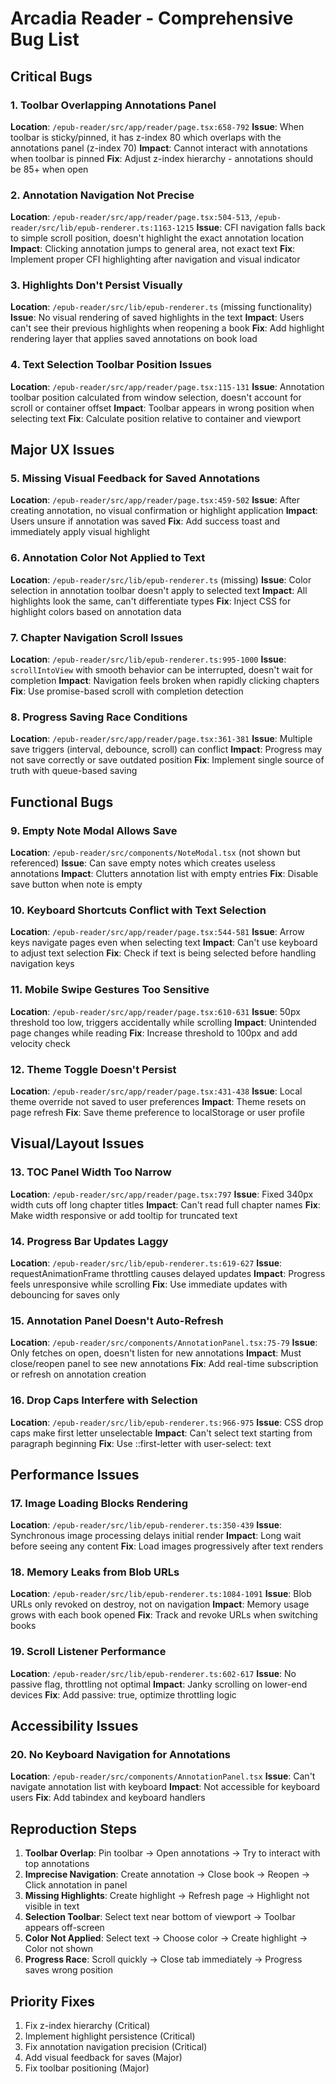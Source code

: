 # Arcadia Reader - Comprehensive Bug List

## Critical Bugs

### 1. Toolbar Overlapping Annotations Panel
**Location**: `/epub-reader/src/app/reader/page.tsx:658-792`
**Issue**: When toolbar is sticky/pinned, it has z-index 80 which overlaps with the annotations panel (z-index 70)
**Impact**: Cannot interact with annotations when toolbar is pinned
**Fix**: Adjust z-index hierarchy - annotations should be 85+ when open

### 2. Annotation Navigation Not Precise
**Location**: `/epub-reader/src/app/reader/page.tsx:504-513`, `/epub-reader/src/lib/epub-renderer.ts:1163-1215`
**Issue**: CFI navigation falls back to simple scroll position, doesn't highlight the exact annotation location
**Impact**: Clicking annotation jumps to general area, not exact text
**Fix**: Implement proper CFI highlighting after navigation and visual indicator

### 3. Highlights Don't Persist Visually
**Location**: `/epub-reader/src/lib/epub-renderer.ts` (missing functionality)
**Issue**: No visual rendering of saved highlights in the text
**Impact**: Users can't see their previous highlights when reopening a book
**Fix**: Add highlight rendering layer that applies saved annotations on book load

### 4. Text Selection Toolbar Position Issues
**Location**: `/epub-reader/src/app/reader/page.tsx:115-131`
**Issue**: Annotation toolbar position calculated from window selection, doesn't account for scroll or container offset
**Impact**: Toolbar appears in wrong position when selecting text
**Fix**: Calculate position relative to container and viewport

## Major UX Issues

### 5. Missing Visual Feedback for Saved Annotations
**Location**: `/epub-reader/src/app/reader/page.tsx:459-502`
**Issue**: After creating annotation, no visual confirmation or highlight application
**Impact**: Users unsure if annotation was saved
**Fix**: Add success toast and immediately apply visual highlight

### 6. Annotation Color Not Applied to Text
**Location**: `/epub-reader/src/lib/epub-renderer.ts` (missing)
**Issue**: Color selection in annotation toolbar doesn't apply to selected text
**Impact**: All highlights look the same, can't differentiate types
**Fix**: Inject CSS for highlight colors based on annotation data

### 7. Chapter Navigation Scroll Issues
**Location**: `/epub-reader/src/lib/epub-renderer.ts:995-1000`
**Issue**: `scrollIntoView` with smooth behavior can be interrupted, doesn't wait for completion
**Impact**: Navigation feels broken when rapidly clicking chapters
**Fix**: Use promise-based scroll with completion detection

### 8. Progress Saving Race Conditions
**Location**: `/epub-reader/src/app/reader/page.tsx:361-381`
**Issue**: Multiple save triggers (interval, debounce, scroll) can conflict
**Impact**: Progress may not save correctly or save outdated position
**Fix**: Implement single source of truth with queue-based saving

## Functional Bugs

### 9. Empty Note Modal Allows Save
**Location**: `/epub-reader/src/components/NoteModal.tsx` (not shown but referenced)
**Issue**: Can save empty notes which creates useless annotations
**Impact**: Clutters annotation list with empty entries
**Fix**: Disable save button when note is empty

### 10. Keyboard Shortcuts Conflict with Text Selection
**Location**: `/epub-reader/src/app/reader/page.tsx:544-581`
**Issue**: Arrow keys navigate pages even when selecting text
**Impact**: Can't use keyboard to adjust text selection
**Fix**: Check if text is being selected before handling navigation keys

### 11. Mobile Swipe Gestures Too Sensitive
**Location**: `/epub-reader/src/app/reader/page.tsx:610-631`
**Issue**: 50px threshold too low, triggers accidentally while scrolling
**Impact**: Unintended page changes while reading
**Fix**: Increase threshold to 100px and add velocity check

### 12. Theme Toggle Doesn't Persist
**Location**: `/epub-reader/src/app/reader/page.tsx:431-438`
**Issue**: Local theme override not saved to user preferences
**Impact**: Theme resets on page refresh
**Fix**: Save theme preference to localStorage or user profile

## Visual/Layout Issues

### 13. TOC Panel Width Too Narrow
**Location**: `/epub-reader/src/app/reader/page.tsx:797`
**Issue**: Fixed 340px width cuts off long chapter titles
**Impact**: Can't read full chapter names
**Fix**: Make width responsive or add tooltip for truncated text

### 14. Progress Bar Updates Laggy
**Location**: `/epub-reader/src/lib/epub-renderer.ts:619-627`
**Issue**: requestAnimationFrame throttling causes delayed updates
**Impact**: Progress feels unresponsive while scrolling
**Fix**: Use immediate updates with debouncing for saves only

### 15. Annotation Panel Doesn't Auto-Refresh
**Location**: `/epub-reader/src/components/AnnotationPanel.tsx:75-79`
**Issue**: Only fetches on open, doesn't listen for new annotations
**Impact**: Must close/reopen panel to see new annotations
**Fix**: Add real-time subscription or refresh on annotation creation

### 16. Drop Caps Interfere with Selection
**Location**: `/epub-reader/src/lib/epub-renderer.ts:966-975`
**Issue**: CSS drop caps make first letter unselectable
**Impact**: Can't select text starting from paragraph beginning
**Fix**: Use ::first-letter with user-select: text

## Performance Issues

### 17. Image Loading Blocks Rendering
**Location**: `/epub-reader/src/lib/epub-renderer.ts:350-439`
**Issue**: Synchronous image processing delays initial render
**Impact**: Long wait before seeing any content
**Fix**: Load images progressively after text renders

### 18. Memory Leaks from Blob URLs
**Location**: `/epub-reader/src/lib/epub-renderer.ts:1084-1091`
**Issue**: Blob URLs only revoked on destroy, not on navigation
**Impact**: Memory usage grows with each book opened
**Fix**: Track and revoke URLs when switching books

### 19. Scroll Listener Performance
**Location**: `/epub-reader/src/lib/epub-renderer.ts:602-617`
**Issue**: No passive flag, throttling not optimal
**Impact**: Janky scrolling on lower-end devices
**Fix**: Add passive: true, optimize throttling logic

## Accessibility Issues

### 20. No Keyboard Navigation for Annotations
**Location**: `/epub-reader/src/components/AnnotationPanel.tsx`
**Issue**: Can't navigate annotation list with keyboard
**Impact**: Not accessible for keyboard users
**Fix**: Add tabindex and keyboard handlers

## Reproduction Steps

1. **Toolbar Overlap**: Pin toolbar → Open annotations → Try to interact with top annotations
2. **Imprecise Navigation**: Create annotation → Close book → Reopen → Click annotation in panel
3. **Missing Highlights**: Create highlight → Refresh page → Highlight not visible in text
4. **Selection Toolbar**: Select text near bottom of viewport → Toolbar appears off-screen
5. **Color Not Applied**: Select text → Choose color → Create highlight → Color not shown
6. **Progress Race**: Scroll quickly → Close tab immediately → Progress saves wrong position

## Priority Fixes

1. Fix z-index hierarchy (Critical)
2. Implement highlight persistence (Critical)  
3. Fix annotation navigation precision (Critical)
4. Add visual feedback for saves (Major)
5. Fix toolbar positioning (Major)